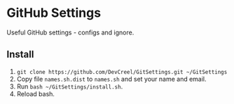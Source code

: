 # GitHub Settings #

Useful GitHub settings - configs and ignore.

## Install ##
1. `git clone https://github.com/DevCreel/GitSettings.git ~/GitSettings`
2. Copy file `names.sh.dist` to `names.sh` and set your name and email.
3. Run `bash ~/GitSettings/install.sh`.
4. Reload bash.
